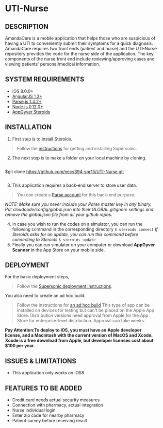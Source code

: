 # UTI-Nurse

## DESCRIPTION
AmandaCare is a mobile application that helps those who are suspicious of having a UTI to conveniently submit their symptoms for a quick diagnosis. AmandaCare requires two front ends (patient and nurse) and the UTI-Nurse repository provides the code for the nurse side of the application. 
The key components of the nurse front end include reviewing/approving cases and viewing patients' personal/medical information.

## SYSTEM REQUIREMENTS
* iOS 8.0.0+
* [AngularJS 1.3+](https://github.com/angular/angular.js)
* [Parse.js 1.4.2+](https://parse.com/downloads/javascript/parse-1.4.2.min.js)
* [Node.js 0.12.0+](https://nodejs.org/)
* [AppGyver Steroids](http://www.appgyver.com/steroids)

## INSTALLATION

1. First step is to install Steroids.
>Follow the [instructions](https://academy.appgyver.com/installwizard/steps#/home) for getting and installing Supersonic.

2. The next step is to make a folder on your local machine by cloning.
>```bash
$git clone https://github.com/eecs394-spr15/UTI-Nurse.git
>```
3. This application requires a back-end server to store user data. 
>You can create a [Parse account](https://www.parse.com/signup) for this back-end purpose.

  *NOTE: Make sure you never include your Parse master key in any binary. Put cloudcode/config/global.json into their GLOBAL gitignore settings and remove the global.json file from all your github repos.*

4. In case you wish to run the codes on a simulator, you can run the following command in the corresponding directory
`$ steroids connect`
*If Steroids asks for an update, you can run this command before connecting to Steroids*
`$ steroids update`
5. Finally you can run simulator on your computer or download **AppGyver Scanner** in the App Store on your mobile side.


## DEPLOYMENT

For the basic deployment steps,
>Follow the [Supersonic deployment instructions](http://docs.appgyver.com/tooling/build-service/build-settings/deploying-to-cloud/).

You also need to create an ad hoc build.
>Follow the instructions for [an ad hoc build](http://docs.appgyver.com/tooling/build-service/build-settings/building-a-debug-build/) This type of app can be installed on devices for testing but can't be placed on the Apple App Store. Distribution versions need approval from Apple for the App Store for enterprise-level distribution. Approval can take weeks.

**Pay Attention:To deploy to iOS, you must have an Apple developer license, and a Macintosh with the current version of MacOS and Xcode. Xcode is a free download from Apple, but developer licenses cost about $100 per year.**

## ISSUES & LIMITATIONS
* This application only works on iOS8

## FEATURES TO BE ADDED
* Credit card needs actual security measures
* Connection with pharmacy, actual integration
* Nurse individual login
* Enter zip code for nearby pharmacy
* Patient survey before receiving result
